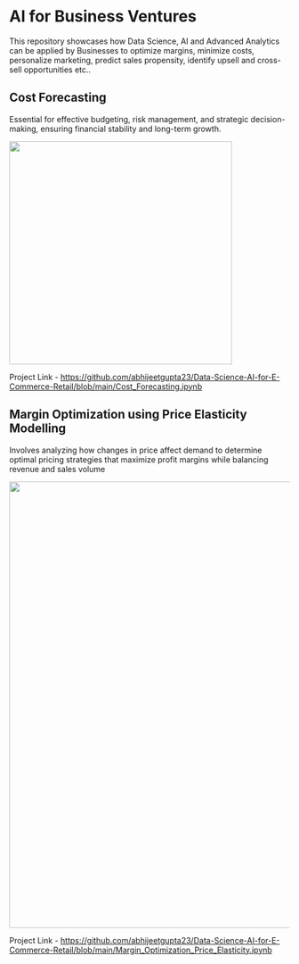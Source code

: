 # AI for Business Ventures
This repository showcases how Data Science, AI and Advanced Analytics can be applied by Businesses to optimize margins, minimize costs, personalize marketing, predict sales propensity, identify upsell and cross-sell opportunities etc..

<h2> Cost Forecasting </h2>

Essential for effective budgeting, risk management, and strategic decision-making, ensuring financial stability and long-term growth.

<img src="https://github.com/user-attachments/assets/22f4c7f3-c902-47c8-9476-ec3d04587adc" width="400">

Project Link - https://github.com/abhijeetgupta23/Data-Science-AI-for-E-Commerce-Retail/blob/main/Cost_Forecasting.ipynb

<h2> Margin Optimization using Price Elasticity Modelling</h2>

Involves analyzing how changes in price affect demand to determine optimal pricing strategies that maximize profit margins while balancing revenue and sales volume

<img src="https://github.com/user-attachments/assets/6e63503f-c017-47d3-a6ce-b31fc539fb7e" width="800">


Project Link - https://github.com/abhijeetgupta23/Data-Science-AI-for-E-Commerce-Retail/blob/main/Margin_Optimization_Price_Elasticity.ipynb
